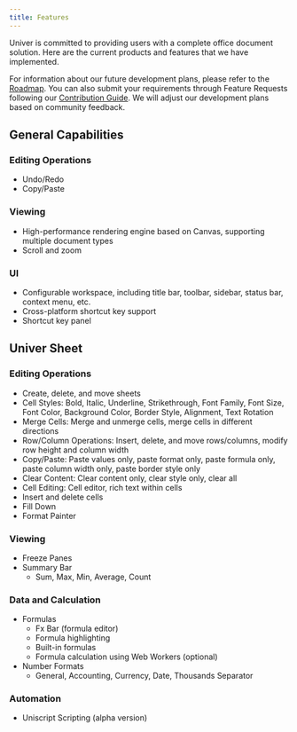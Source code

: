 ```yaml
---
title: Features
---
```


Univer is committed to providing users with a complete office document solution. Here are the current products and features that we have implemented.

For information about our future development plans, please refer to the [Roadmap](/guides/roadmap). You can also submit your requirements through Feature Requests following our [Contribution Guide](/guides/contributing). We will adjust our development plans based on community feedback.

## General Capabilities

### Editing Operations

- Undo/Redo
- Copy/Paste

### Viewing

- High-performance rendering engine based on Canvas, supporting multiple document types
- Scroll and zoom

### UI

- Configurable workspace, including title bar, toolbar, sidebar, status bar, context menu, etc.
- Cross-platform shortcut key support
- Shortcut key panel

## Univer Sheet

### Editing Operations

- Create, delete, and move sheets
- Cell Styles: Bold, Italic, Underline, Strikethrough, Font Family, Font Size, Font Color, Background Color, Border Style, Alignment, Text Rotation
- Merge Cells: Merge and unmerge cells, merge cells in different directions
- Row/Column Operations: Insert, delete, and move rows/columns, modify row height and column width
- Copy/Paste: Paste values only, paste format only, paste formula only, paste column width only, paste border style only
- Clear Content: Clear content only, clear style only, clear all
- Cell Editing: Cell editor, rich text within cells
- Insert and delete cells
- Fill Down
- Format Painter

### Viewing

- Freeze Panes
- Summary Bar
  - Sum, Max, Min, Average, Count

### Data and Calculation

- Formulas
  - Fx Bar (formula editor)
  - Formula highlighting
  - Built-in formulas
  - Formula calculation using Web Workers (optional)
- Number Formats
  - General, Accounting, Currency, Date, Thousands Separator

### Automation

- Uniscript Scripting (alpha version)
